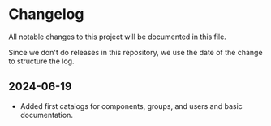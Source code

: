 # Changelog

All notable changes to this project will be documented in this file.

Since we don't do releases in this repository, we use the date of the
change to structure the log.

## 2024-06-19

- Added first catalogs for components, groups, and users and basic documentation.
